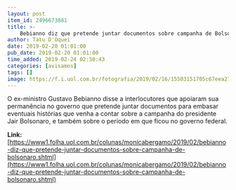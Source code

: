 ```yaml
---
layout: post
item_id: 2496673881
title: >-
    Bebianno diz que pretende juntar documentos sobre campanha de Bolsonaro
author: Tatu D'Oquei
date: 2019-02-20 01:01:00
pub_date: 2019-02-20 01:01:00
time_added: 2019-02-24 02:50:43
categories: [avisamos]
tags: []
image: https://f.i.uol.com.br/fotografia/2019/02/16/15503151705c67eea210715_1550315170_3x2_rt.jpg
---
```


O ex-ministro Gustavo Bebianno disse a interlocutores que apoiaram sua permanência no governo que pretende juntar documentos para embasar eventuais histórias que venha a contar sobre a campanha do presidente Jair Bolsonaro, e também sobre o período em que ficou no governo federal.

**Link:** [https://www1.folha.uol.com.br/colunas/monicabergamo/2019/02/bebianno-diz-que-pretende-juntar-documentos-sobre-campanha-de-bolsonaro.shtml](https://www1.folha.uol.com.br/colunas/monicabergamo/2019/02/bebianno-diz-que-pretende-juntar-documentos-sobre-campanha-de-bolsonaro.shtml)

